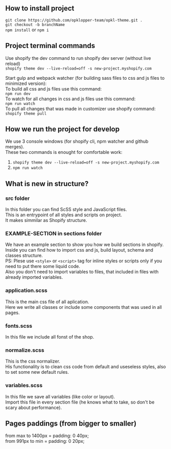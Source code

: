 ## How to install project
``` git clone https://github.com/opklopper-team/opkl-theme.git . ```  
``` git checkout -b branchName ```  
``` npm install ``` or ``` npm i ```

## Project terminal commands
Use shopify the dev command to run shopify dev server (without live reload)  
``` shopify theme dev --live-reload=off -s new-project.myshopify.com ```  

Start gulp and webpack watcher (for building sass files to css and js files to minimized version):  
To build all css and js files use this command:  
``` npm run dev ```  
To watch for all changes in css and js files use this command:  
``` npm run watch ```  
To pull all changes that was made in customizer use shopify command:
``` shopify theme pull ```

## How we run the project for develop
We use 3 console windows (for shopify cli, npm watcher and github merges).  
These two commands is enought for comfortable work:  
1) ``` shopify theme dev --live-reload=off -s new-project.myshopify.com ```
2) ``` npm run watch ```

## What is new in structure?
### src folder
In this folder you can find ScSS style and JavaScript files.  
This is an entrypoint of all styles and scripts on project.  
It makes simmilar as Shopify structure.

### EXAMPLE-SECTION in sections folder
We have an example section to show you how we build sections in shopify.  
Inside you can find how to import css and js, build layout, schema and classes structure.  
PS: Plese use `<style>` or `<script>` tag for inline styles or scripts only if you need to put there some liquid code.  
Also you don't need to import variables to files, that included in files with already imported variables.

### application.scss
This is the main css file of all aplication.  
Here we write all classes or include some components that was used in all pages.

### fonts.scss
In this file we include all fonst of the shop.

### normalize.scss
This is the css normalizer.  
His functionality is to clean css code from default and useseless styles, also to set some new default rules.

### variables.scss
In this file we save all variables (like color or layout).  
Import this file in every section file (he knows what to take, so don't be scary about performance).

## Pages paddings (from bigger to smaller)
from max to 1400px = padding: 0 40px;  
from 991px to min = padding: 0 20px;
